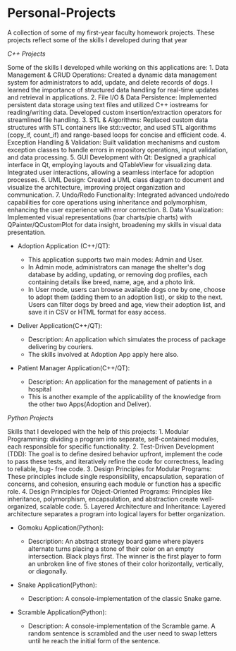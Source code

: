 # Personal-Projects

A collection of some of my first-year faculty homework projects. These projects reflect some of the skills I developed during that year


*_C++ Projects_*

Some of the skills I developed while working on this applications are:
      1. Data Management & CRUD Operations: Created a dynamic data management system for administrators to add, update, and delete records of dogs. I learned the importance of structured data handling                                              for real-time updates and retrieval in applications.
      2. File I/O & Data Persistence: Implemented persistent data storage using text files and utilized C++ iostreams for reading/writing data. Developed custom insertion/extraction operators for                                             streamlined file handling.
      3. STL & Algorithms: Replaced custom data structures with STL containers like std::vector, and used STL algorithms (copy_if, count_if) and range-based loops for concise and efficient code.
      4. Exception Handling & Validation: Built validation mechanisms and custom exception classes to handle errors in repository operations, input validation, and data processing.
      5. GUI Development with Qt: Designed a graphical interface in Qt, employing layouts and QTableView for visualizing data. Integrated user interactions, allowing a seamless interface for adoption                                     processes.
      6. UML Design: Created a UML class diagram to document and visualize the architecture, improving project organization and communication.
      7. Undo/Redo Functionality: Integrated advanced undo/redo capabilities for core operations using inheritance and polymorphism, enhancing the user experience with error correction.
      8. Data Visualization: Implemented visual representations (bar charts/pie charts) with QPainter/QCustomPlot for data insight, broadening my skills in visual data presentation.

* Adoption Application (C++/QT):
    - This application supports two main modes: Admin and User.
    - In Admin mode, administrators can manage the shelter's dog database by adding, updating, or removing dog profiles, each containing details like breed, name, age, and a photo link.
    - In User mode, users can browse available dogs one by one, choose to adopt them (adding them to an adoption list), or skip to the next. Users can filter dogs by breed and age, view their adoption          list, and save it in CSV or HTML format for easy access.

* Deliver Application(C++/QT):
    - Description: An application which simulates the process of package delivering by couriers.
    - The skills involved at Adoption App apply here also.

* Patient Manager Application(C++/QT):
    - Description: An application for the management of patients in a hospital
    - This is another example of the applicability of the knowledge from the other two Apps(Adoption and Deliver).

 *_Python Projects_*

Skills that I developed with the help of this projects:
    1. Modular Programming: dividing a program into separate, self-contained modules, each responsible for specific functionality.
    2. Test-Driven Development (TDD): The goal is to define desired behavior upfront, implement the code to pass these tests, and iteratively refine the code for correctness, leading to reliable, bug-                                        free code.
    3. Design Principles for Modular Programs: These principles include single responsibility, encapsulation, separation of concerns, and cohesion, ensuring each module or function has a specific role.
    4. Design Principles for Object-Oriented Programs: Principles like inheritance, polymorphism, encapsulation, and abstraction create well-organized, scalable code. 
    5. Layered Architecture and Inheritance: Layered architecture separates a program into logical layers for better organization.

* Gomoku Application(Python):
    - Description: An abstract strategy board game where players alternate turns placing a stone of their color on an empty intersection. Black plays first. The winner is the first player to form an                       unbroken line of five stones of their color horizontally, vertically, or diagonally.

* Snake Application(Python):
    - Description: A console-implementation of the classic Snake game.

* Scramble Application(Python):
    - Description: A console-implementation of the Scramble game. A random sentence is scrambled and the user need to swap letters until he reach the initial form of the sentence.
    
 



